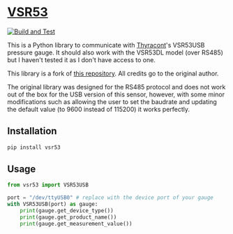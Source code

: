 # [VSR53](https://github.com/lobis/vsr53)

[![Build and Test](https://github.com/lobis/vsr53/actions/workflows/build.yaml/badge.svg)](https://github.com/lobis/vsr53/actions/workflows/build.yaml)

This is a Python library to communicate with
[Thyracont](https://thyracont-vacuum.com/en/)'s VSR53USB pressure gauge. It
should also work with the VSR53DL model (over RS485) but I haven't tested it as
I don't have access to one.

This library is a fork of
[this repository](https://github.com/IFAEControl/pyvsr53dl). All credits go to
the original author.

The original library was designed for the RS485 protocol and does not work out
of the box for the USB version of this sensor, however, with some minor
modifications such as allowing the user to set the baudrate and updating the
default value (to 9600 instead of 115200) it works perfectly.

## Installation

```bash
pip install vsr53
```

## Usage

```python
from vsr53 import VSR53USB

port = "/dev/ttyUSB0" # replace with the device port of your gauge
with VSR53USB(port) as gauge:
    print(gauge.get_device_type())
    print(gauge.get_product_name())
    print(gauge.get_measurement_value())
```
